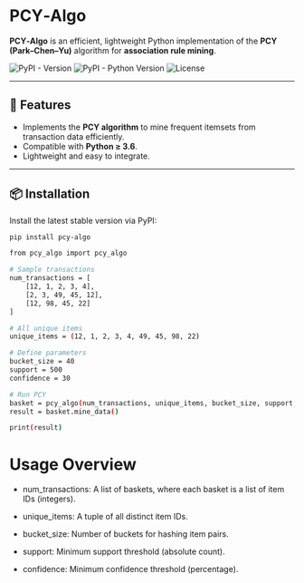 # PCY‑Algo

**PCY‑Algo** is an efficient, lightweight Python implementation of the **PCY (Park–Chen–Yu)** algorithm for **association rule mining**.

![PyPI - Version](https://img.shields.io/pypi/v/pcy-algo)
![PyPI - Python Version](https://img.shields.io/pypi/pyversions/pcy-algo)
![License](https://img.shields.io/pypi/l/pcy-algo)

---

## 🚀 Features

- Implements the **PCY algorithm** to mine frequent itemsets from transaction data efficiently.
- Compatible with **Python ≥ 3.6**.
- Lightweight and easy to integrate.

---

## 📦 Installation

Install the latest stable version via PyPI:

```bash
pip install pcy-algo
```
```bash
from pcy_algo import pcy_algo

# Sample transactions
num_transactions = [
    [12, 1, 2, 3, 4],
    [2, 3, 49, 45, 12],
    [12, 98, 45, 22]
]

# All unique items
unique_items = (12, 1, 2, 3, 4, 49, 45, 98, 22)

# Define parameters
bucket_size = 40
support = 500
confidence = 30

# Run PCY
basket = pcy_algo(num_transactions, unique_items, bucket_size, support, confidence)
result = basket.mine_data()

print(result)
```
# Usage Overview
- num_transactions: A list of baskets, where each basket is a list of item IDs (integers).

- unique_items: A tuple of all distinct item IDs.

- bucket_size: Number of buckets for hashing item pairs.

- support: Minimum support threshold (absolute count).

- confidence: Minimum confidence threshold (percentage).
